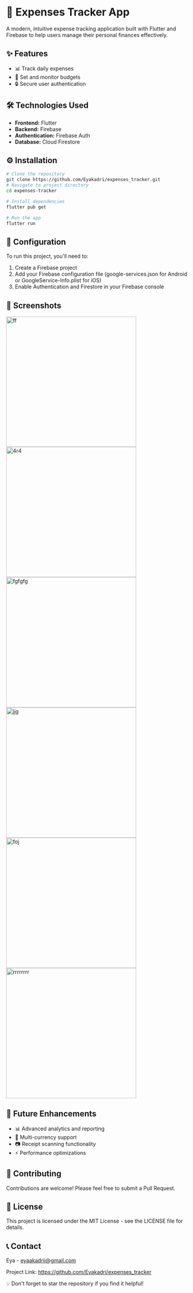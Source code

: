 # 📱 Expenses Tracker App

A modern, intuitive expense tracking application built with Flutter and Firebase to help users manage their personal finances effectively.

## ✨ Features

- 📊 Track daily expenses
- 🎯 Set and monitor budgets
- 🔒 Secure user authentication

## 🛠️ Technologies Used

- **Frontend:** Flutter
- **Backend:** Firebase
- **Authentication:** Firebase Auth
- **Database:** Cloud Firestore

## ⚙️ Installation

```bash
# Clone the repository
git clone https://github.com/Eyakadri/expenses_tracker.git
# Navigate to project directory
cd expenses-tracker

# Install dependencies
flutter pub get

# Run the app
flutter run
```

## 🔧 Configuration

To run this project, you'll need to:

1. Create a Firebase project
2. Add your Firebase configuration file (google-services.json for Android or GoogleService-Info.plist for iOS)
3. Enable Authentication and Firestore in your Firebase console

## 📱 Screenshots
<img width="350" alt="ff" src="https://github.com/user-attachments/assets/afb7c071-de2f-49a4-aa3a-8212c3aeb382">

<img width="350" alt="4r4" src="https://github.com/user-attachments/assets/8c7ce820-e2c9-4c1d-8bfc-332c51a6ccac">

<img width="350" alt="fgfgfg" src="https://github.com/user-attachments/assets/905b4cfc-42c6-41c6-a33c-dfe60821a762">

<img width="350" alt="jjg" src="https://github.com/user-attachments/assets/64cc3bec-9967-4ff1-b45a-f4ffd65c491f">

<img width="350" alt="foj" src="https://github.com/user-attachments/assets/2303a415-9bf5-4fd1-9fb8-7f62b7a9c006">

<img width="350" alt="rrrrrrrr" src="https://github.com/user-attachments/assets/fa3fb854-4649-42e0-8143-3b993837a240">

</aside>

## 🚀 Future Enhancements

- 📊 Advanced analytics and reporting
- 💱 Multi-currency support
- 📷 Receipt scanning functionality
- ⚡ Performance optimizations

## 👥 Contributing

Contributions are welcome! Please feel free to submit a Pull Request.

## 📄 License

This project is licensed under the MIT License - see the LICENSE file for details.

## 📞 Contact

Eya - eyaakadrii@gmail.com

Project Link: https://github.com/Eyakadri/expenses_tracker

<aside>
💡 Don't forget to star the repository if you find it helpful!

</aside>

